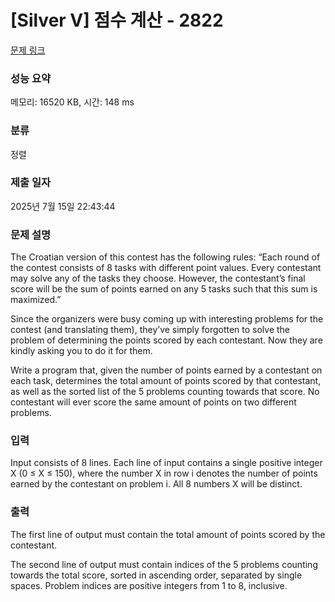 # [Silver V] 점수 계산 - 2822 

[문제 링크](https://www.acmicpc.net/problem/2822) 

### 성능 요약

메모리: 16520 KB, 시간: 148 ms

### 분류

정렬

### 제출 일자

2025년 7월 15일 22:43:44

### 문제 설명

<p>The Croatian version of this contest has the following rules: “Each round of the contest consists of 8 tasks with different point values. Every contestant may solve any of the tasks they choose. However, the contestant’s final score will be the sum of points earned on any 5 tasks such that this sum is maximized.” </p>

<p>Since the organizers were busy coming up with interesting problems for the contest (and translating them), they’ve simply forgotten to solve the problem of determining the points scored by each contestant. Now they are kindly asking you to do it for them. </p>

<p>Write a program that, given the number of points earned by a contestant on each task, determines the total amount of points scored by that contestant, as well as the sorted list of the 5 problems counting towards that score. No contestant will ever score the same amount of points on two different problems. </p>

### 입력 

 <p>Input consists of 8 lines. Each line of input contains a single positive integer X (0 ≤ X ≤ 150), where the number X in row i denotes the number of points earned by the contestant on problem i. All 8 numbers X will be distinct. </p>

### 출력 

 <p>The first line of output must contain the total amount of points scored by the contestant. </p>

<p>The second line of output must contain indices of the 5 problems counting towards the total score, sorted in ascending order, separated by single spaces. Problem indices are positive integers from 1 to 8, inclusive. </p>

